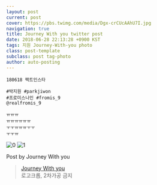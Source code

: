 ```yaml
---
layout: post
current: post
cover: https://pbs.twimg.com/media/Dgx-crCUcAAhU7I.jpg
navigation: true
title: Journey With you twitter post
date: 2018-06-28 22:13:28 +0900 KST
tags: 지원 Journey-With-you photo
class: post-template
subclass: post tag-photo
author: auto-posting
---
```


```  
180618 팩트인스타  
  
#박지원 #parkjiwon  
#프로미스나인 #fromis_9  
@realfromis_9   
  
ㅠㅠㅠ  
ㅠㅠㅠㅠㅠㅠ  
ㅜㅜㅠㅠㅠㅜㅜ  
ㅜㅜㅠ  

```

![0](https://pbs.twimg.com/media/Dgx-cgUUYAAdZj_.jpg)
![1](https://pbs.twimg.com/media/Dgx-crCUcAAhU7I.jpg)


Post by Journey With you

> [Journey With you](https://twitter.com/19980320_j_w_)  
  로고크롭, 2차가공 금지